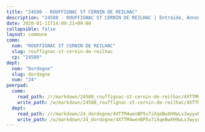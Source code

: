 ```yaml
---
title: "24580 - ROUFFIGNAC ST CERNIN DE REILHAC"
description: "24580 - ROUFFIGNAC ST CERNIN DE REILHAC | Entraide, Annonces, Initiatives"
date: 2020-01-11T14:09:21+09:00
collapsible: false
layout: commune
comm:
  nom: "ROUFFIGNAC ST CERNIN DE REILHAC"
  slug: rouffignac-st-cernin-de-reilhac
  cp: "24580"
dept:
  nom: "Dordogne"
  slug: dordogne
  num: "24"
peerpad:
  comm:
    read_path: /r/markdown/24580_rouffignac-st-cernin-de-reilhac/4XTTMHcZ8sv6nyduWXDFwB4Scnud8R19fE3VsqjEhSAZ1qMYA
    write_path: /w/markdown/24580_rouffignac-st-cernin-de-reilhac/4XTTMHcZ8sv6nyduWXDFwB4Scnud8R19fE3VsqjEhSAZ1qMYA-K3TgTr5WDa8XHEANbZMV1Lm1vNNcAxE2a9YRmuM3CC4aMWKqxgqpS9tcus6meGuynA4wEnEpqSqf8x7R81btTzFvPexMdgFWzJPeKJuRffeUJWj4Hbc1WSvhpkd9qs746eeCSMDY
  dept:
    read_path: /r/markdown/24_dordogne/4XTTM4wenBP5v7iXqeBwXH9wLvJwyyuNKzLxRyGzSZXmCuzgg
    write_path: /w/markdown/24_dordogne/4XTTM4wenBP5v7iXqeBwXH9wLvJwyyuNKzLxRyGzSZXmCuzgg-K3TgUusQQUSAmJPXozCTSBeqjqksxkVWGVxtHwEFrs5RuocQr8weKG2oQg7MVeg2F9Hhv7ggtBiBU8D9pdXEPa9M67VU3BzgAG9BCtQw3VY3Xcxk2YSegk3iUXMkpicGxxJr7mWp
---
```


